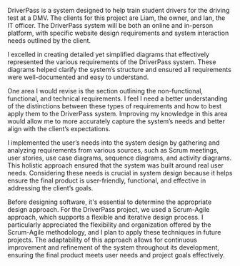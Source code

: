DriverPass is a system designed to help train student drivers for the driving test at a DMV. The clients for this project are Liam, the owner, and Ian, the IT officer. The DriverPass system will be both an online and in-person platform, with specific website design requirements and system interaction needs outlined by the client.

I excelled in creating detailed yet simplified diagrams that effectively represented the various requirements of the DriverPass system. These diagrams helped clarify the system’s structure and ensured all requirements were well-documented and easy to understand.

One area I would revise is the section outlining the non-functional, functional, and technical requirements. I feel I need a better understanding of the distinctions between these types of requirements and how to best apply them to the DriverPass system. Improving my knowledge in this area would allow me to more accurately capture the system’s needs and better align with the client’s expectations.

I implemented the user’s needs into the system design by gathering and analyzing requirements from various sources, such as Scrum meetings, user stories, use case diagrams, sequence diagrams, and activity diagrams. This holistic approach ensured that the system was built around real user needs. Considering these needs is crucial in system design because it helps ensure the final product is user-friendly, functional, and effective in addressing the client’s goals.

Before designing software, it's essential to determine the appropriate design approach. For the DriverPass project, we used a Scrum-Agile approach, which supports a flexible and iterative design process. I particularly appreciated the flexibility and organization offered by the Scrum-Agile methodology, and I plan to apply these techniques in future projects. The adaptability of this approach allows for continuous improvement and refinement of the system throughout its development, ensuring the final product meets user needs and project goals effectively.
